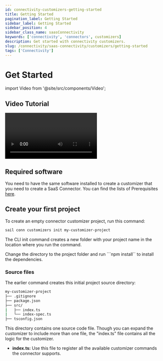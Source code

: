 ```yaml
---
id: connectivity-customizers-getting-started
title: Getting Started
pagination_label: Getting Started
sidebar_label: Getting Started
sidebar_position: 4
sidebar_class_name: saasConnectivity
keywords: ['connectivity', 'connectors', customizers]
description: Get started with connectivity customizers.
slug: /connectivity/saas-connectivity/customizers/getting-started
tags: ['Connectivity']
---
```


# Get Started

import Video from '@site/src/components/Video';

## Video Tutorial

<Video source="https://play.vidyard.com/watch/YtrUm1a5B29VbADR2ryhWa"></Video>

## Required software

You need to have the same software installed to create a customizer that you need to create a SaaS Connector. You can find the lists of Prerequisites [here](../prerequisites).

## Create your first project

To create an empty connector customizer project, run this command:

```bash
sail conn customizers init my-customizer-project
```

The CLI init command creates a new folder with your project name in the location where you run the command.

Change the directory to the project folder and run ```npm install`` to install the dependencies.

### Source files

The earlier command creates this initial project source directory:

```bash
my-customizer-project
├── .gitignore
├── package.json
├── src/
|   ├── index.ts
|   └── index-spec.ts
├── tsconfig.json
```

This directory contains one source code file. Though you can expand the customizer to include more than one file, the "index.ts" file contains all the logic for the customizer.

- **index.ts:** Use this file to register all the available customizer commands the connector supports.
